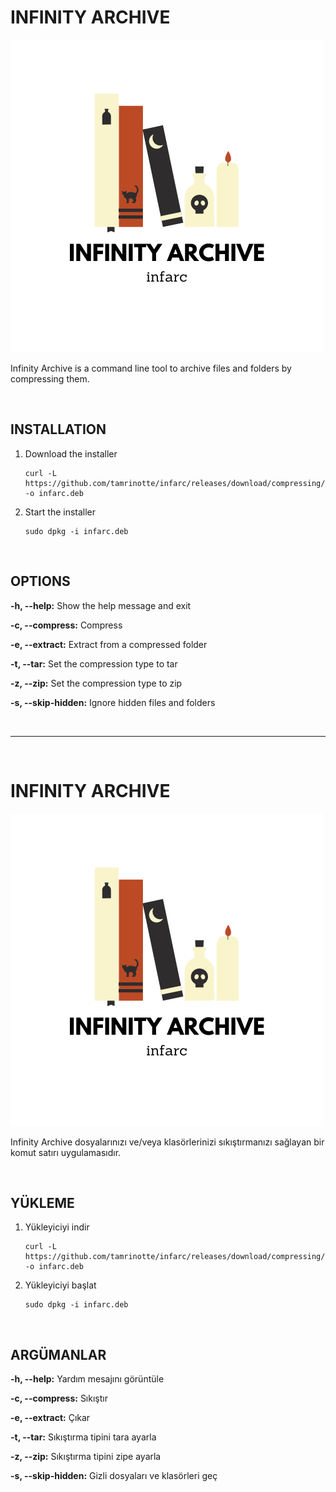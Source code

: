 # INFINITY ARCHIVE
![InfinityArchiveLogo](https://raw.githubusercontent.com/tamrinotte/infarc/main/app_images/infinity_archive.png)

Infinity Archive is a command line tool to archive files and folders by compressing them.

<br>

## INSTALLATION

1) Download the installer

       curl -L https://github.com/tamrinotte/infarc/releases/download/compressing/infarc.deb -o infarc.deb

2) Start the installer

       sudo dpkg -i infarc.deb

<br>

## OPTIONS 

__-h, --help:__ Show the help message and exit

__-c, --compress:__ Compress

__-e, --extract:__ Extract from a compressed folder

__-t, --tar:__  Set the compression type to tar

__-z, --zip:__ Set the compression type to zip
		
__-s, --skip-hidden:__ Ignore hidden files and folders

<br>

---

<br>

# INFINITY ARCHIVE
![InfinityArchiveLogo](https://raw.githubusercontent.com/tamrinotte/infarc/main/app_images/infinity_archive.png)

Infinity Archive dosyalarınızı ve/veya klasörlerinizi sıkıştırmanızı sağlayan bir komut satırı uygulamasıdır.

<br>

## YÜKLEME

1) Yükleyiciyi indir

       curl -L https://github.com/tamrinotte/infarc/releases/download/compressing/infarc.deb -o infarc.deb

2) Yükleyiciyi başlat

       sudo dpkg -i infarc.deb

<br>

## ARGÜMANLAR 

__-h, --help:__ Yardım mesajını görüntüle

__-c, --compress:__ Sıkıştır

__-e, --extract:__ Çıkar

__-t, --tar:__  Sıkıştırma tipini tara ayarla

__-z, --zip:__ Sıkıştırma tipini zipe ayarla
		
__-s, --skip-hidden:__ Gizli dosyaları ve klasörleri geç
